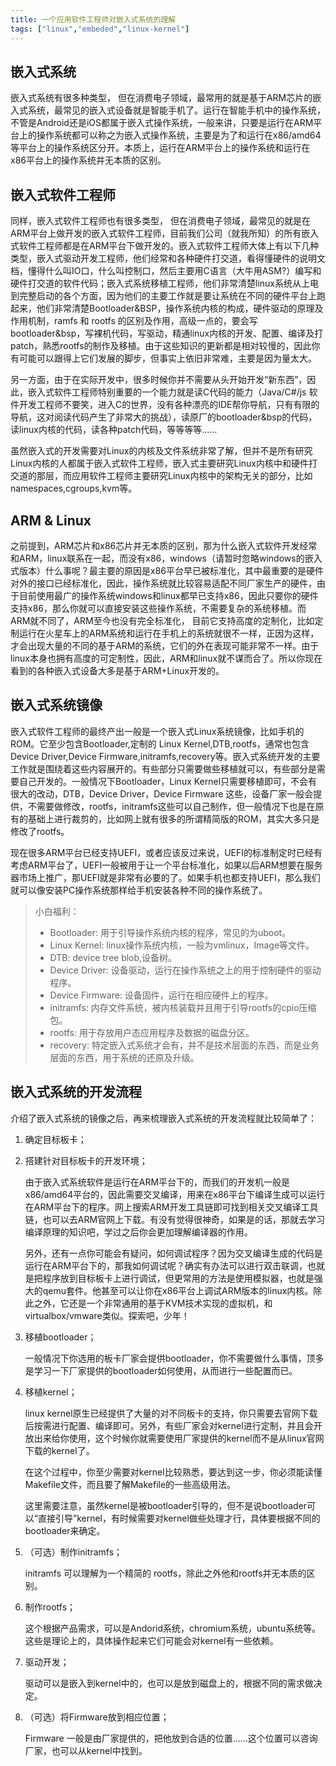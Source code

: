 ```yaml
---
title: 一个应用软件工程师对嵌入式系统的理解
tags: ["linux","embeded","linux-kernel"]
---
```


## 嵌入式系统

嵌入式系统有很多种类型， 但在消费电子领域，最常用的就是基于ARM芯片的嵌入式系统，最常见的嵌入式设备就是智能手机了。运行在智能手机中的操作系统，不管是Android还是iOS都属于嵌入式操作系统，一般来讲，只要是运行在ARM平台上的操作系统都可以称之为嵌入式操作系统，主要是为了和运行在x86/amd64等平台上的操作系统区分开。本质上，运行在ARM平台上的操作系统和运行在x86平台上的操作系统并无本质的区别。

## 嵌入式软件工程师

同样，嵌入式软件工程师也有很多类型， 但在消费电子领域，最常见的就是在ARM平台上做开发的嵌入式软件工程师，目前我们公司（就我所知）的所有嵌入式软件工程师都是在ARM平台下做开发的。嵌入式软件工程师大体上有以下几种类型，嵌入式驱动开发工程师，他们经常和各种硬件打交道，看得懂硬件的说明文档，懂得什么叫IO口，什么叫控制口，然后主要用C语言（大牛用ASM?）编写和硬件打交道的软件代码；嵌入式系统移植工程师，他们非常清楚linux系统从上电到完整启动的各个方面，因为他们的主要工作就是要让系统在不同的硬件平台上跑起来，他们非常清楚Bootloader&BSP，操作系统内核的构成，硬件驱动的原理及作用机制，ramfs 和 rootfs 的区别及作用，高级一点的，要会写bootloader&bsp，写裸机代码，写驱动，精通linux内核的开发、配置、编译及打patch，熟悉rootfs的制作及移植。由于这些知识的更新都是相对较慢的，因此你有可能可以跟得上它们发展的脚步，但事实上依旧非常难，主要是因为量太大。

另一方面，由于在实际开发中，很多时候你并不需要从头开始开发“新东西”，因此，嵌入式软件工程师特别重要的一个能力就是读C代码的能力（Java/C#/js 软件开发工程师不要笑，进入C的世界，没有各种漂亮的IDE帮你导航，只有有限的导航，这对阅读代码产生了非常大的挑战），读原厂的bootloader&bsp的代码，读linux内核的代码，读各种patch代码，等等等等……

虽然嵌入式的开发需要对Linux的内核及文件系统非常了解，但并不是所有研究Linux内核的人都属于嵌入式软件工程师，嵌入式主要研究Linux内核中和硬件打交道的那层，而应用软件工程师主要研究Linux内核中的架构无关的部分，比如namespaces,cgroups,kvm等。

## ARM & Linux

之前提到，ARM芯片和x86芯片并无本质的区别，那为什么嵌入式软件开发经常和ARM，linux联系在一起，而没有x86，windows（请暂时忽略windows的嵌入式版本）什么事呢？最主要的原因是x86平台早已被标准化，其中最重要的是硬件对外的接口已经标准化，因此，操作系统就比较容易适配不同厂家生产的硬件，由于目前使用最广的操作系统windows和linux都早已支持x86，因此只要你的硬件支持x86，那么你就可以直接安装这些操作系统，不需要复杂的系统移植。而ARM就不同了，ARM至今也没有完全标准化， 目前它支持高度的定制化，比如定制运行在火星车上的ARM系统和运行在手机上的系统就很不一样，正因为这样，才会出现大量的不同的基于ARM的系统，它们的外在表现可能非常不一样。由于linux本身也拥有高度的可定制性，因此，ARM和linux就不谋而合了。所以你现在看到的各种嵌入式设备大多是基于ARM+Linux开发的。

## 嵌入式系统镜像

嵌入式软件工程师的最终产出一般是一个嵌入式Linux系统镜像，比如手机的ROM。它至少包含Bootloader,定制的 Linux Kernel,DTB,rootfs，通常也包含Device Driver,Device Firmware,initramfs,recovery等。嵌入式系统开发的主要工作就是围绕着这些内容展开的。有些部分只需要做些移植就可以，有些部分是需要自己开发的。一般情况下Bootloader，Linux Kernel只需要移植即可，不会有很大的改动，DTB，Device Driver，Device Firmware 这些，设备厂家一般会提供，不需要做修改，rootfs，initramfs这些可以自己制作，但一般情况下也是在原有的基础上进行裁剪的，比如网上就有很多的所谓精简版的ROM，其实大多只是修改了rootfs。

现在很多ARM平台已经支持UEFI，或者应该反过来说，UEFI的标准制定时已经有考虑ARM平台了，UEFI一般被用于让一个平台标准化，如果以后ARM想要在服务器市场上推广，那UEFI就是非常有必要的了。如果手机也都支持UEFI，那么我们就可以像安装PC操作系统那样给手机安装各种不同的操作系统了。

> 小白福利：
>
> - Bootloader: 用于引导操作系统内核的程序，常见的为uboot。
> - Linux Kernel: linux操作系统内核，一般为vmlinux，Image等文件。
> - DTB: device tree blob,设备树。
> - Device Driver: 设备驱动，运行在操作系统之上的用于控制硬件的驱动程序。
> - Device Firmware: 设备固件，运行在相应硬件上的程序。
> - initramfs: 内存文件系统，被内核装载并且用于引导rootfs的cpio压缩包。
> - rootfs: 用于存放用户态应用程序及数据的磁盘分区。
> - recovery: 特定嵌入式系统才会有，并不是技术层面的东西，而是业务层面的东西，用于系统的还原及升级。

## 嵌入式系统的开发流程

介绍了嵌入式系统的镜像之后，再来梳理嵌入式系统的开发流程就比较简单了：

1. 确定目标板卡；

2. 搭建针对目标板卡的开发环境；

   由于嵌入式系统软件是运行在ARM平台下的，而我们的开发机一般是x86/amd64平台的，因此需要交叉编译，用来在x86平台下编译生成可以运行在ARM平台下的程序。网上搜索ARM开发工具链即可找到相关交叉编译工具链，也可以去ARM官网上下载。有没有觉得很神奇，如果是的话，那就去学习编译原理的知识吧，学过之后你会更加理解编译器的作用。

   另外，还有一点你可能会有疑问，如何调试程序？因为交叉编译生成的代码是运行在ARM平台下的，那我如何调试呢？确实有办法可以进行双击联调，也就是把程序放到目标板卡上进行调试，但更常用的方法是使用模拟器，也就是强大的qemu套件。他甚至可以让你在x86平台上调试ARM版本的linux内核。除此之外，它还是一个非常通用的基于KVM技术实现的虚拟机，和virtualbox/vmware类似。探索吧，少年！

3. 移植bootloader；

   一般情况下你选用的板卡厂家会提供bootloader，你不需要做什么事情，顶多是学习一下厂家提供的bootloader如何使用，从而进行一些配置而已。

4. 移植kernel；

   linux kernel原生已经提供了大量的对不同板卡的支持，你只需要去官网下载后按需进行配置、编译即可。另外，有些厂家会对kernel进行定制，并且会开放出来给你使用，这个时候你就需要使用厂家提供的kernel而不是从linux官网下载的kernel了。

   在这个过程中，你至少需要对kernel比较熟悉，要达到这一步，你必须能读懂Makefile文件，而且要了解Makefile的一些高级用法。

   这里需要注意，虽然kernel是被bootloader引导的，但不是说bootloader可以“直接引导”kernel，有时候需要对kernel做些处理才行，具体要根据不同的bootloader来确定。

5. （可选）制作initramfs；

   initramfs 可以理解为一个精简的 rootfs，除此之外他和rootfs并无本质的区别。

6. 制作rootfs；

   这个根据产品需求，可以是Andorid系统，chromium系统，ubuntu系统等。这些是理论上的，具体操作起来它们可能会对kernel有一些依赖。

7. 驱动开发；

   驱动可以是嵌入到kernel中的，也可以是放到磁盘上的，根据不同的需求做决定。

8. （可选）将Firmware放到相应位置；

   Firmware 一般是由厂家提供的，把他放到合适的位置……这个位置可以咨询厂家，也可以从kernel中找到。
